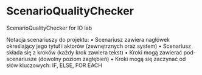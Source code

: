 # ScenarioQualityChecker
ScenarioQualityChecker for IO lab

Notacja scenariuszy do projektu:
• Scenariusz zawiera nagłówek określający jego tytuł i aktorów (zewnętrznych oraz system)
• Scenariusz składa się z kroków (każdy krok zawiera tekst)
• Kroki mogą zawierać pod-scenariusze (dowolny poziom zagłębień)
• Kroki mogą się zaczynać od słów kluczowych: IF, ELSE, FOR EACH
